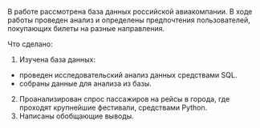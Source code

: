 В работе рассмотрена база данных российской авиакомпании. В ходе работы проведен анализ и определены предпочтения пользователей, покупающих билеты на разные направления.

Что сделано:
1. Изучена база данных: 
- проведен исследовательский анализ данных средствами SQL.
- собраны данные для анализа из базы.
2. Проанализирован спрос пассажиров на рейсы в города, где проходят крупнейшие фестивали, средствами Python.
3. Написаны обобщающие выводы.
